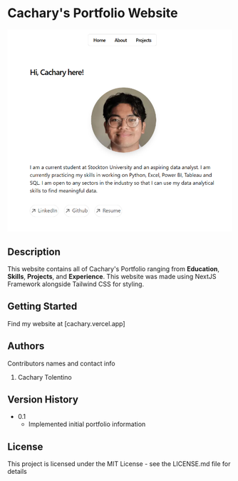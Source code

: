 # Cachary's Portfolio Website

![Website Image](images/website.png)

## Description

This website contains all of Cachary's Portfolio ranging from **Education**, **Skills**, **Projects**, and **Experience**.
This website was made using NextJS Framework alongside Tailwind CSS for styling.

## Getting Started

Find my website at [cachary.vercel.app]

## Authors

Contributors names and contact info

1. Cachary Tolentino

## Version History

* 0.1
    * Implemented initial portfolio information

## License

This project is licensed under the MIT License - see the LICENSE.md file for details